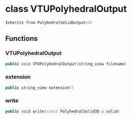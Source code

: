 # class VTUPolyhedralOutput

```cpp
Inherits from PolyhedralSolidOutput<3>
```

## Functions

### VTUPolyhedralOutput

```cpp
public void VTUPolyhedralOutput(string_view filename)
```

### extension

```cpp
public string_view extension()
```

### write

```cpp
public void write(const PolyhedralSolid3D & solid)
```

